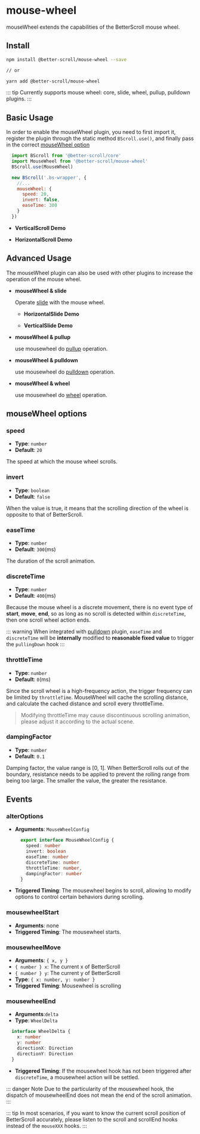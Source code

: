 # mouse-wheel

mouseWheel extends the capabilities of the BetterScroll mouse wheel.

## Install

```bash
npm install @better-scroll/mouse-wheel --save

// or

yarn add @better-scroll/mouse-wheel
```

::: tip
Currently supports mouse wheel: core, slide, wheel, pullup, pulldown plugins.
:::

## Basic Usage

In order to enable the mouseWheel plugin, you need to first import it, register the plugin through the static method `BScroll.use()`, and finally pass in the correct [mouseWheel option](./mouse-wheel.html#mousewheel-options)

```js
  import BScroll from '@better-scroll/core'
  import MouseWheel from '@better-scroll/mouse-wheel'
  BScroll.use(MouseWheel)

  new BScroll('.bs-wrapper', {
    //...
    mouseWheel: {
      speed: 20,
      invert: false,
      easeTime: 300
    }
  })
```

 - **VerticalScroll Demo**

  <demo :hide-qrcode="true" :render-code="true">
    <template slot="code-template">
      <<< @/examples/vue/components/mouse-wheel/vertical-scroll.vue?template
    </template>
    <template slot="code-script">
      <<< @/examples/vue/components/mouse-wheel/vertical-scroll.vue?script
    </template>
    <template slot="code-style">
      <<< @/examples/vue/components/mouse-wheel/vertical-scroll.vue?style
    </template>
    <mouse-wheel-vertical-scroll slot="demo"></mouse-wheel-vertical-scroll>
  </demo>

- **HorizontalScroll Demo**

  <demo :hide-qrcode="true">
    <template slot="code-template">
      <<< @/examples/vue/components/mouse-wheel/horizontal-scroll.vue?template
    </template>
    <template slot="code-script">
      <<< @/examples/vue/components/mouse-wheel/horizontal-scroll.vue?script
    </template>
    <template slot="code-style">
      <<< @/examples/vue/components/mouse-wheel/horizontal-scroll.vue?style
    </template>
    <mouse-wheel-horizontal-scroll slot="demo"></mouse-wheel-horizontal-scroll>
  </demo>


## Advanced Usage

The mouseWheel plugin can also be used with other plugins to increase the operation of the mouse wheel.

- **mouseWheel & slide**

  Operate [slide](./slide.html) with the mouse wheel.

  - **HorizontalSlide Demo**

    <demo :hide-qrcode="true">
      <template slot="code-template">
        <<< @/examples/vue/components/mouse-wheel/horizontal-slide.vue?template
      </template>
      <template slot="code-script">
        <<< @/examples/vue/components/mouse-wheel/horizontal-slide.vue?script
      </template>
      <template slot="code-style">
        <<< @/examples/vue/components/mouse-wheel/horizontal-slide.vue?style
      </template>
      <mouse-wheel-horizontal-slide slot="demo"></mouse-wheel-horizontal-slide>
    </demo>

  - **VerticalSlide Demo**

    <demo :hide-qrcode="true">
      <template slot="code-template">
        <<< @/examples/vue/components/mouse-wheel/vertical-slide.vue?template
      </template>
      <template slot="code-script">
        <<< @/examples/vue/components/mouse-wheel/vertical-slide.vue?script
      </template>
      <template slot="code-style">
        <<< @/examples/vue/components/mouse-wheel/vertical-slide.vue?style
      </template>
      <mouse-wheel-vertical-slide slot="demo"></mouse-wheel-vertical-slide>
    </demo>

- **mouseWheel & pullup**

  use mousewheel do [pullup](./pullup.html) operation.

  <demo :hide-qrcode="true">
    <template slot="code-template">
      <<< @/examples/vue/components/mouse-wheel/pullup.vue?template
    </template>
    <template slot="code-script">
      <<< @/examples/vue/components/mouse-wheel/pullup.vue?script
    </template>
    <template slot="code-style">
      <<< @/examples/vue/components/mouse-wheel/pullup.vue?style
    </template>
    <mouse-wheel-pullup slot="demo"></mouse-wheel-pullup>
  </demo>

- **mouseWheel & pulldown**

  use mousewheel do [pulldown](./pulldown.html)  operation.

  <demo :hide-qrcode="true">
    <template slot="code-template">
      <<< @/examples/vue/components/mouse-wheel/pulldown.vue?template
    </template>
    <template slot="code-script">
      <<< @/examples/vue/components/mouse-wheel/pulldown.vue?script
    </template>
    <template slot="code-style">
      <<< @/examples/vue/components/mouse-wheel/pulldown.vue?style
    </template>
    <mouse-wheel-pulldown slot="demo"></mouse-wheel-pulldown>
  </demo>

- **mouseWheel & wheel**

  use mousewheel do [wheel](./wheel.html) operation.

  <demo :hide-qrcode="true">
    <template slot="code-template">
      <<< @/examples/vue/components/mouse-wheel/picker.vue?template
    </template>
    <template slot="code-script">
      <<< @/examples/vue/components/mouse-wheel/picker.vue?script
    </template>
    <template slot="code-style">
      <<< @/examples/vue/components/mouse-wheel/picker.vue?style
    </template>
    <mouse-wheel-picker slot="demo"></mouse-wheel-picker>
  </demo>

## mouseWheel options

### speed

  - **Type**: `number`
  - **Default**: `20`

  The speed at which the mouse wheel scrolls.

### invert

  - **Type**: `boolean`
  - **Default**: `false`

  When the value is true, it means that the scrolling direction of the wheel is opposite to that of BetterScroll.

### easeTime

  - **Type**: `number`
  - **Default**: `300`(ms)

  The duration of the scroll animation.

### discreteTime

  - **Type**: `number`
  - **Default**: `400`(ms)

  Because the mouse wheel is a discrete movement, there is no event type of **start**, **move**, **end**, so as long as no scroll is detected within `discreteTime`, then one scroll wheel action ends.

  ::: warning
  When integrated with [pulldown](./pulldown.html) plugin, `easeTime` and `discreteTime` will be **internally** modified to **reasonable fixed value** to trigger the `pullingDown` hook
  :::

### throttleTime

  - **Type**: `number`
  - **Default**: `0`(ms)

  Since the scroll wheel is a high-frequency action, the trigger frequency can be limited by `throttleTime`. MouseWheel will cache the scrolling distance, and calculate the cached distance and scroll every throttleTime.

  > Modifying throttleTime may cause discontinuous scrolling animation, please adjust it according to the actual scene.

### dampingFactor

  - **Type**: `number`
  - **Default**: `0.1`

  Damping factor, the value range is [0, 1]. When BetterScroll rolls out of the boundary, resistance needs to be applied to prevent the rolling range from being too large. The smaller the value, the greater the resistance.

## Events

### alterOptions
  - **Arguments**: `MouseWheelConfig`
    ```typescript
      export interface MouseWheelConfig {
        speed: number
        invert: boolean
        easeTime: number
        discreteTime: number
        throttleTime: number,
        dampingFactor: number
      }
    ```
  - **Triggered Timing**: The mousewheel begins to scroll, allowing to modify options to control certain behaviors during scrolling.

### mousewheelStart
  - **Arguments**: none
  - **Triggered Timing**: The mousewheel starts.

### mousewheelMove
  - **Arguments**: `{ x, y }`
  - `{ number } x`: The current x of BetterScroll
  - `{ number } y`: The current y of BetterScroll
  - **Type**: `{ x: number, y: number }`
  - **Triggered Timing**: Mousewheel is scrolling

### mousewheelEnd
  - **Arguments**:`delta`
  - **Type**: `WheelDelta`
  ```typescript
    interface WheelDelta {
      x: number
      y: number
      directionX: Direction
      directionY: Direction
    }
  ```
  - **Triggered Timing**: If the mousewheel hook has not been triggered after `discreteTime`, a mousewheel action will be settled.

  ::: danger Note
  Due to the particularity of the mousewheel hook, the dispatch of mousewheelEnd does not mean the end of the scroll animation.
  :::

::: tip
In most scenarios, if you want to know the current scroll position of BetterScroll accurately, please listen to the scroll and scrollEnd hooks instead of the `mouseXXX` hooks.
:::